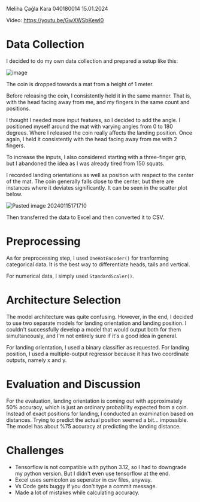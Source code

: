 Meliha Çağla Kara
040180014
15.01.2024

Video: https://youtu.be/GwXWSbKewI0

# Data Collection

I decided to do my own data collection and prepared a setup like this:

![image](https://github.com/chayoung0/artificial-neural-networks-final/assets/79144571/ff7c6fe9-f2f1-4342-89c1-c360758f2193)


The coin is dropped towards a mat from a height of 1 meter.

Before releasing the coin, I consistently held it in the same manner. That is, with the head facing away from me, and my fingers in the same count and positions.

I thought I needed more input features, so I decided to add the angle. I positioned myself around the mat with varying angles from 0 to 180 degrees. Where I released the coin really affects the landing position. Once again, I held it consistently with the head facing away from me with 2 fingers.

To increase the inputs, I also considered starting with a three-finger grip, but I abandoned the idea as I was already tired from 150 squats.

I recorded landing orientations as well as position with respect to the center of the mat. The coin generally falls close to the center, but there are instances where it deviates significantly. It can be seen in the scatter plot below. 

![Pasted image 20240115171710](https://github.com/chayoung0/artificial-neural-networks-final/assets/79144571/b882f75c-f5fb-4f3c-ad6d-547ffa755b7f)


Then transferred the data to Excel and then converted it to CSV.

# Preprocessing

As for preprocessing step, I used `OneHotEncoder()` for tranforming categorical data. It is the best way to differentiate heads, tails and vertical.

For numerical data, I simply used `StandardScaler()`.

# Architecture Selection

  
The model architecture was quite confusing. However, in the end, I decided to use two separate models for landing orientation and landing position. I couldn't successfully develop a model that would output both for them simultaneously, and I'm not entirely sure if it's a good idea in general.

For landing orientation, I used a binary classifier as requested. For landing position, I used a multiple-output regressor because it has two coordinate outputs, namely x and y.

# Evaluation and Discussion

For the evaluation, landing orientation is coming out with approximately 50% accuracy, which is just an ordinary probability expected from a coin. Instead of exact positions for landing, I conducted an examination based on distances. Trying to predict the actual position seemed a bit... impossible. The model has about %75 accuracy at predicting the landing distance.

# Challenges

- Tensorflow is not compatible with python 3.12, so I had to downgrade my python version. But I didn't even use tensorflow at the end.
- Excel uses semicolon as seperator in csv files, anyway.
- Vs Code gets buggy if you don't type a commit message.
- Made a lot of mistakes while calculating accuracy.
